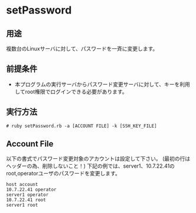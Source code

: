 # setPassword
## 用途
複数台のLinuxサーバに対して、パスワードを一斉に変更します。

## 前提条件
* 本プログラムの実行サーバからパスワード変更サーバに対して、キーを利用してroot権限でログインできる必要があります。

## 実行方法
```
# ruby setPassword.rb -a [ACCOUNT FILE] -k [SSH_KEY_FILE]
```

## Account File
以下の書式でパスワード変更対象のアカウントは設定して下さい。
(最初の行はヘッダーの為、削除しないこと！)
下記の例では、server1、10.7.22.41のroot,operatorユーザのパスワードを変更します。
```
host account
10.7.22.41 operator
server1 operator
10.7.22.41 root
server1 root
```
